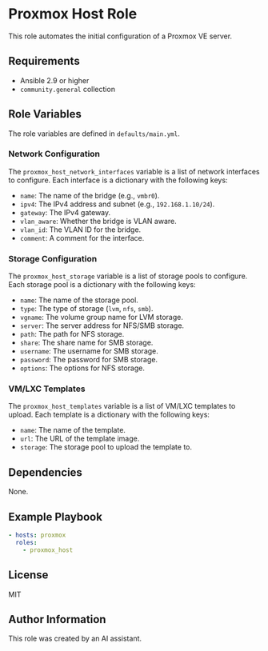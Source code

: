 # Proxmox Host Role

This role automates the initial configuration of a Proxmox VE server.

## Requirements

- Ansible 2.9 or higher
- `community.general` collection

## Role Variables

The role variables are defined in `defaults/main.yml`.

### Network Configuration

The `proxmox_host_network_interfaces` variable is a list of network interfaces to configure. Each interface is a dictionary with the following keys:

- `name`: The name of the bridge (e.g., `vmbr0`).
- `ipv4`: The IPv4 address and subnet (e.g., `192.168.1.10/24`).
- `gateway`: The IPv4 gateway.
- `vlan_aware`: Whether the bridge is VLAN aware.
- `vlan_id`: The VLAN ID for the bridge.
- `comment`: A comment for the interface.

### Storage Configuration

The `proxmox_host_storage` variable is a list of storage pools to configure. Each storage pool is a dictionary with the following keys:

- `name`: The name of the storage pool.
- `type`: The type of storage (`lvm`, `nfs`, `smb`).
- `vgname`: The volume group name for LVM storage.
- `server`: The server address for NFS/SMB storage.
- `path`: The path for NFS storage.
- `share`: The share name for SMB storage.
- `username`: The username for SMB storage.
- `password`: The password for SMB storage.
- `options`: The options for NFS storage.

### VM/LXC Templates

The `proxmox_host_templates` variable is a list of VM/LXC templates to upload. Each template is a dictionary with the following keys:

- `name`: The name of the template.
- `url`: The URL of the template image.
- `storage`: The storage pool to upload the template to.

## Dependencies

None.

## Example Playbook

```yaml
- hosts: proxmox
  roles:
    - proxmox_host
```

## License

MIT

## Author Information

This role was created by an AI assistant.
